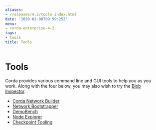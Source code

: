 ```yaml
---
aliases:
- /releases/4.2/tools-index.html
date: '2020-01-08T09:59:25Z'
menu:
- corda-enterprise-4-2
tags:
- tools
title: Tools
---
```



# Tools

Corda provides various command line and GUI tools to help you as you work. Along with the four below, you may also
wish to try the [Blob Inspector](blob-inspector.md).



* [Corda Network Builder](network-builder.md)
* [Network Bootstrapper](network-bootstrapper.md)
* [DemoBench](demobench.md)
* [Node Explorer](node-explorer.md)
* [Checkpoint Tooling](checkpoint-tooling.md)



